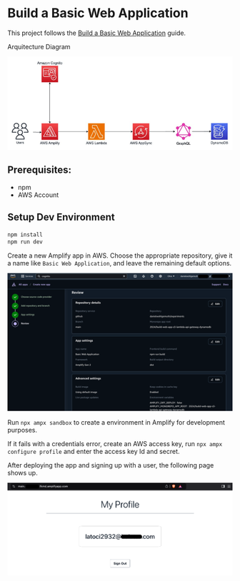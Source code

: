 # Build a Basic Web Application

This project follows the [Build a Basic Web Application](https://aws.amazon.com/getting-started/hands-on/build-web-app-s3-lambda-api-gateway-dynamodb/) guide.

Arquitecture Diagram

![Basic Web Application Arquitecture Diagram](/2024/build-web-app-s3-lambda-api-gateway-dynamodb/assets/build-basic-app.png)

## Prerequisites:
- npm
- AWS Account

## Setup Dev Environment

```bash
npm install
npm run dev
```

Create a new Amplify app in AWS. Choose the appropriate repository, give it a name like `Basic Web Application`, and leave the remaining default options.

![Amplify Create New App](/2024/build-web-app-s3-lambda-api-gateway-dynamodb/assets/amplify-create-new-app.png)

Run `npx ampx sandbox` to create a environment in Amplify for development purposes.

If it fails with a credentials error, create an AWS access key, run `npx ampx configure profile` and enter the access key Id and secret.

After deploying the app and signing up with a user, the following page shows up.

![Amplify App](/2024/build-web-app-s3-lambda-api-gateway-dynamodb/assets/amplify-app.png)
